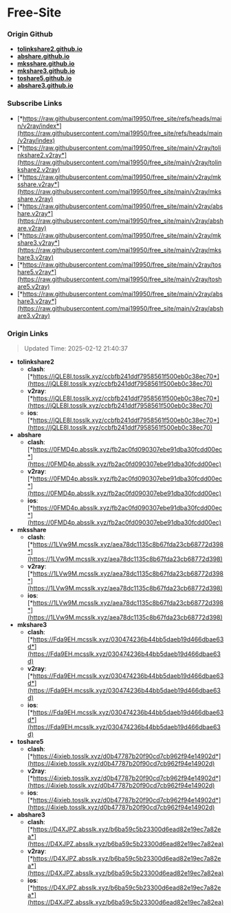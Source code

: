 # Free-Site

### Origin Github

- [**tolinkshare2.github.io**](https://github.com/tolinkshare2/tolinkshare2.github.io)
- [**abshare.github.io**](https://github.com/abshare/abshare.github.io)
- [**mksshare.github.io**](https://github.com/mksshare/mksshare.github.io)
- [**mkshare3.github.io**](https://github.com/mkshare3/mkshare3.github.io)
- [**toshare5.github.io**](https://github.com/toshare5/toshare5.github.io)
- [**abshare3.github.io**](https://github.com/abshare3/abshare3.github.io)

### Subscribe Links

- [*https://raw.githubusercontent.com/mai19950/free_site/refs/heads/main/v2ray/index*](https://raw.githubusercontent.com/mai19950/free_site/refs/heads/main/v2ray/index)
- [*https://raw.githubusercontent.com/mai19950/free_site/main/v2ray/tolinkshare2.v2ray*](https://raw.githubusercontent.com/mai19950/free_site/main/v2ray/tolinkshare2.v2ray)
- [*https://raw.githubusercontent.com/mai19950/free_site/main/v2ray/mksshare.v2ray*](https://raw.githubusercontent.com/mai19950/free_site/main/v2ray/mksshare.v2ray)
- [*https://raw.githubusercontent.com/mai19950/free_site/main/v2ray/abshare.v2ray*](https://raw.githubusercontent.com/mai19950/free_site/main/v2ray/abshare.v2ray)
- [*https://raw.githubusercontent.com/mai19950/free_site/main/v2ray/mkshare3.v2ray*](https://raw.githubusercontent.com/mai19950/free_site/main/v2ray/mkshare3.v2ray)
- [*https://raw.githubusercontent.com/mai19950/free_site/main/v2ray/toshare5.v2ray*](https://raw.githubusercontent.com/mai19950/free_site/main/v2ray/toshare5.v2ray)
- [*https://raw.githubusercontent.com/mai19950/free_site/main/v2ray/abshare3.v2ray*](https://raw.githubusercontent.com/mai19950/free_site/main/v2ray/abshare3.v2ray)

### Origin Links

> Updated Time: 2025-02-12 21:40:37

- **tolinkshare2**
  - **clash**: [*https://jQLE8I.tosslk.xyz/ccbfb241ddf7958561f500eb0c38ec70*](https://jQLE8I.tosslk.xyz/ccbfb241ddf7958561f500eb0c38ec70)
  - **v2ray**: [*https://jQLE8I.tosslk.xyz/ccbfb241ddf7958561f500eb0c38ec70*](https://jQLE8I.tosslk.xyz/ccbfb241ddf7958561f500eb0c38ec70)
  - **ios**: [*https://jQLE8I.tosslk.xyz/ccbfb241ddf7958561f500eb0c38ec70*](https://jQLE8I.tosslk.xyz/ccbfb241ddf7958561f500eb0c38ec70)
- **abshare**
  - **clash**: [*https://0FMD4p.absslk.xyz/fb2ac0fd090307ebe91dba30fcdd00ec*](https://0FMD4p.absslk.xyz/fb2ac0fd090307ebe91dba30fcdd00ec)
  - **v2ray**: [*https://0FMD4p.absslk.xyz/fb2ac0fd090307ebe91dba30fcdd00ec*](https://0FMD4p.absslk.xyz/fb2ac0fd090307ebe91dba30fcdd00ec)
  - **ios**: [*https://0FMD4p.absslk.xyz/fb2ac0fd090307ebe91dba30fcdd00ec*](https://0FMD4p.absslk.xyz/fb2ac0fd090307ebe91dba30fcdd00ec)
- **mksshare**
  - **clash**: [*https://1LVw9M.mcsslk.xyz/aea78dc1135c8b67fda23cb68772d398*](https://1LVw9M.mcsslk.xyz/aea78dc1135c8b67fda23cb68772d398)
  - **v2ray**: [*https://1LVw9M.mcsslk.xyz/aea78dc1135c8b67fda23cb68772d398*](https://1LVw9M.mcsslk.xyz/aea78dc1135c8b67fda23cb68772d398)
  - **ios**: [*https://1LVw9M.mcsslk.xyz/aea78dc1135c8b67fda23cb68772d398*](https://1LVw9M.mcsslk.xyz/aea78dc1135c8b67fda23cb68772d398)
- **mkshare3**
  - **clash**: [*https://Fda9EH.mcsslk.xyz/030474236b44bb5daeb19d466dbae63d*](https://Fda9EH.mcsslk.xyz/030474236b44bb5daeb19d466dbae63d)
  - **v2ray**: [*https://Fda9EH.mcsslk.xyz/030474236b44bb5daeb19d466dbae63d*](https://Fda9EH.mcsslk.xyz/030474236b44bb5daeb19d466dbae63d)
  - **ios**: [*https://Fda9EH.mcsslk.xyz/030474236b44bb5daeb19d466dbae63d*](https://Fda9EH.mcsslk.xyz/030474236b44bb5daeb19d466dbae63d)
- **toshare5**
  - **clash**: [*https://4ixieb.tosslk.xyz/d0b47787b20f90cd7cb962f94e14902d*](https://4ixieb.tosslk.xyz/d0b47787b20f90cd7cb962f94e14902d)
  - **v2ray**: [*https://4ixieb.tosslk.xyz/d0b47787b20f90cd7cb962f94e14902d*](https://4ixieb.tosslk.xyz/d0b47787b20f90cd7cb962f94e14902d)
  - **ios**: [*https://4ixieb.tosslk.xyz/d0b47787b20f90cd7cb962f94e14902d*](https://4ixieb.tosslk.xyz/d0b47787b20f90cd7cb962f94e14902d)
- **abshare3**
  - **clash**: [*https://D4XJPZ.absslk.xyz/b6ba59c5b23300d6ead82e19ec7a82ea*](https://D4XJPZ.absslk.xyz/b6ba59c5b23300d6ead82e19ec7a82ea)
  - **v2ray**: [*https://D4XJPZ.absslk.xyz/b6ba59c5b23300d6ead82e19ec7a82ea*](https://D4XJPZ.absslk.xyz/b6ba59c5b23300d6ead82e19ec7a82ea)
  - **ios**: [*https://D4XJPZ.absslk.xyz/b6ba59c5b23300d6ead82e19ec7a82ea*](https://D4XJPZ.absslk.xyz/b6ba59c5b23300d6ead82e19ec7a82ea)
